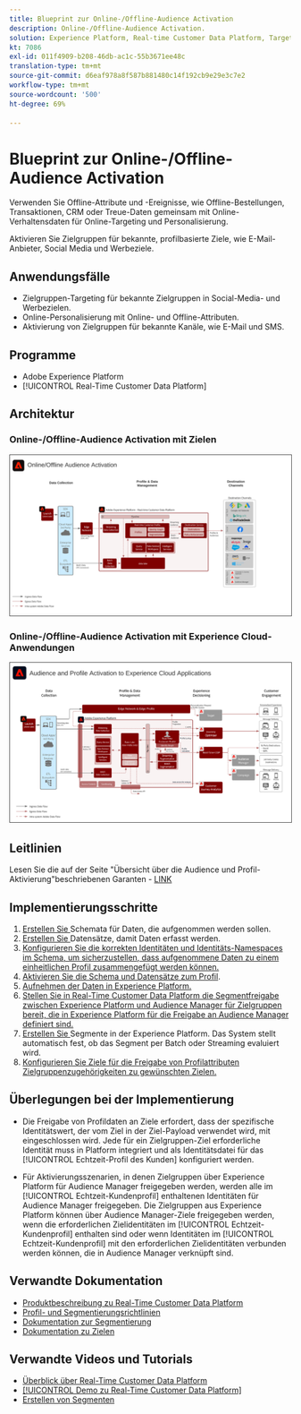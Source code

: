 ```yaml
---
title: Blueprint zur Online-/Offline-Audience Activation
description: Online-/Offline-Audience Activation.
solution: Experience Platform, Real-time Customer Data Platform, Target, Audience Manager, Analytics, Experience Cloud Services, Data Collection
kt: 7086
exl-id: 011f4909-b208-46db-ac1c-55b3671ee48c
translation-type: tm+mt
source-git-commit: d6eaf978a8f587b881480c14f192cb9e29e3c7e2
workflow-type: tm+mt
source-wordcount: '500'
ht-degree: 69%

---
```


# Blueprint zur Online-/Offline-Audience Activation

Verwenden Sie Offline-Attribute und -Ereignisse, wie Offline-Bestellungen, Transaktionen, CRM oder Treue-Daten gemeinsam mit Online-Verhaltensdaten für Online-Targeting und Personalisierung.

Aktivieren Sie Zielgruppen für bekannte, profilbasierte Ziele, wie E-Mail-Anbieter, Social Media und Werbeziele.

## Anwendungsfälle

* Zielgruppen-Targeting für bekannte Zielgruppen in Social-Media- und Werbezielen.
* Online-Personalisierung mit Online- und Offline-Attributen.
* Aktivierung von Zielgruppen für bekannte Kanäle, wie E-Mail und SMS.

## Programme

* Adobe Experience Platform
* [!UICONTROL Real-Time Customer Data Platform]

## Architektur

### Online-/Offline-Audience Activation mit Zielen

<img src="assets/online_offline_activation.svg" alt="Referenzarchitektur für das Konzept der Online-/Offline-Audience Activation" style="border:1px solid #4a4a4a" />
<br>

### Online-/Offline-Audience Activation mit Experience Cloud-Anwendungen

<img src="assets/activation+apps.svg" alt="Referenzarchitektur für das Konzept der Online-/Offline-Audience Activation mit Experience Cloud-Anwendungen" style="border:1px solid #4a4a4a" />

## Leitlinien

Lesen Sie die auf der Seite &quot;Übersicht über die Audience und Profil-Aktivierung&quot;beschriebenen Garanten - [LINK](overview.md)

## Implementierungsschritte

1. [Erstellen Sie ](https://experienceleague.adobe.com/docs/platform-learn/tutorials/schemas/create-a-schema.html) Schemata für Daten, die aufgenommen werden sollen.
1. [Erstellen Sie ](https://experienceleague.adobe.com/docs/platform-learn/tutorials/data-ingestion/create-datasets-and-ingest-data.html) Datensätze, damit Daten erfasst werden.
1. [Konfigurieren Sie die korrekten Identitäten und Identitäts-Namespaces im Schema, um sicherzustellen, dass aufgenommene Daten zu einem einheitlichen Profil zusammengefügt werden können.](https://experienceleague.adobe.com/docs/platform-learn/tutorials/identities/label-ingest-and-verify-identity-data.html)
1. [Aktivieren Sie die Schema und Datensätze zum Profil](https://experienceleague.adobe.com/docs/platform-learn/tutorials/profiles/bring-data-into-the-real-time-customer-profile.html).
1. [Aufnehmen der Daten in Experience Platform.](https://experienceleague.adobe.com/?recommended=ExperiencePlatform-D-1-2020.1.dataingestion)
1. [Stellen Sie in Real-Time Customer Data Platform die Segmentfreigabe zwischen Experience Platform und Audience Manager für Zielgruppen bereit, die in Experience Platform für die Freigabe an Audience Manager definiert sind.](https://www.adobe.com/go/audiences)
1. [Erstellen Sie ](https://experienceleague.adobe.com/docs/platform-learn/tutorials/segments/create-segments.html?lang=de) Segmente in der Experience Platform. Das System stellt automatisch fest, ob das Segment per Batch oder Streaming evaluiert wird.
1. [Konfigurieren Sie Ziele für die Freigabe von Profilattributen Zielgruppenzugehörigkeiten zu gewünschten Zielen.](https://experienceleague.adobe.com/docs/platform-learn/tutorials/destinations/create-destinations-and-activate-data.html)

## Überlegungen bei der Implementierung

* Die Freigabe von Profildaten an Ziele erfordert, dass der spezifische Identitätswert, der vom Ziel in der Ziel-Payload verwendet wird, mit eingeschlossen wird. Jede für ein Zielgruppen-Ziel erforderliche Identität muss in Platform integriert und als Identitätsdatei für das [!UICONTROL Echtzeit-Profil des Kunden] konfiguriert werden.

* Für Aktivierungsszenarien, in denen Zielgruppen über Experience Platform für Audience Manager freigegeben werden, werden alle im [!UICONTROL Echtzeit-Kundenprofil] enthaltenen Identitäten für Audience Manager freigegeben. Die Zielgruppen aus Experience Platform können über Audience Manager-Ziele freigegeben werden, wenn die erforderlichen Zielidentitäten im [!UICONTROL Echtzeit-Kundenprofil] enthalten sind oder wenn Identitäten im [!UICONTROL Echtzeit-Kundenprofil] mit den erforderlichen Zielidentitäten verbunden werden können, die in Audience Manager verknüpft sind.

## Verwandte Dokumentation

* [Produktbeschreibung zu Real-Time Customer Data Platform](https://helpx.adobe.com/de/legal/product-descriptions/real-time-customer-data-platform.html)
* [Profil- und Segmentierungsrichtlinien](https://experienceleague.adobe.com/docs/experience-platform/profile/guardrails.html?lang=de)
* [Dokumentation zur Segmentierung](https://experienceleague.adobe.com/docs/experience-platform/segmentation/api/streaming-segmentation.html?lang=de)
* [Dokumentation zu Zielen](https://experienceleague.adobe.com/docs/experience-platform/destinations/catalog/overview.html?lang=de)

## Verwandte Videos und Tutorials

* [Überblick über Real-Time Customer Data Platform](https://experienceleague.adobe.com/docs/platform-learn/tutorials/application-services/rtcdp/understanding-the-real-time-customer-data-platform.html?lang=de)
* [[!UICONTROL Demo zu Real-Time Customer Data Platform]](https://experienceleague.adobe.com/docs/platform-learn/tutorials/application-services/rtcdp/demo.html?lang=de)
* [Erstellen von Segmenten](https://experienceleague.adobe.com/docs/platform-learn/tutorials/segments/create-segments.html)
